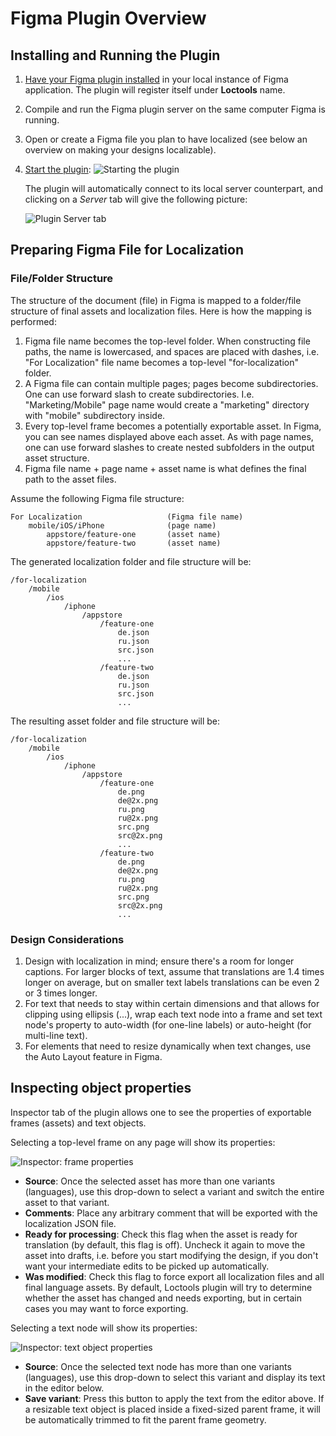 # Figma Plugin Overview

## Installing and Running the Plugin

1. [Have your Figma plugin installed](https://help.figma.com/hc/en-us/articles/360042786733-Register-a-Plugin-for-development) in your local instance of Figma application. The plugin will register itself under **Loctools** name.
2. Compile and run the Figma plugin server on the same computer Figma is running.
3. Open or create a Figma file you plan to have localized (see below an overview on making your designs localizable).
4. [Start the plugin](https://help.figma.com/hc/en-us/articles/360042532714-Use-Plugins-in-the-Editor):
   ![Starting the plugin](images/starting-the-plugin.png)

    The plugin will automatically connect to its local server counterpart, and clicking on a _Server_ tab will give the following picture:

    ![Plugin Server tab](images/plugin-server-tab.png)

## Preparing Figma File for Localization

### File/Folder Structure

The structure of the document (file) in Figma is mapped to a folder/file structure of final assets and localization files. Here is how the mapping is performed:

1. Figma file name becomes the top-level folder. When constructing file paths, the name is lowercased, and spaces are placed with dashes, i.e. "For Localization" file name becomes a top-level "for-localization" folder.
2. A Figma file can contain multiple pages; pages become subdirectories. One can use forward slash to create subdirectories. I.e. "Marketing/Mobile" page name would create a "marketing" directory with "mobile" subdirectory inside.
3. Every top-level frame becomes a potentially exportable asset. In Figma, you can see names displayed above each asset. As with page names, one can use forward slashes to create nested subfolders in the output asset structure.
4. Figma file name + page name + asset name is what defines the final path to the asset files.

Assume the following Figma file structure:

```
For Localization                   (Figma file name)
    mobile/iOS/iPhone              (page name)
        appstore/feature-one	   (asset name)
        appstore/feature-two       (asset name)
```

The generated localization folder and file structure will be:

```
/for-localization
    /mobile
        /ios
            /iphone
    			/appstore
                    /feature-one
                        de.json
                        ru.json
                        src.json
                        ...
                    /feature-two
                        de.json
                        ru.json
                        src.json
                        ...
```

The resulting asset folder and file structure will be:

```
/for-localization
    /mobile
        /ios
            /iphone
    			/appstore
                    /feature-one
                        de.png
                        de@2x.png
                        ru.png
                        ru@2x.png
                        src.png
                        src@2x.png
                        ...
                    /feature-two
                        de.png
                        de@2x.png
                        ru.png
                        ru@2x.png
                        src.png
                        src@2x.png
                        ...
```

### Design Considerations

1. Design with localization in mind; ensure there's a room for longer captions. For larger blocks of text, assume that translations are 1.4 times longer on average, but on smaller text labels translations can be even 2 or 3 times longer.
2. For text that needs to stay within certain dimensions and that allows for clipping using ellipsis (...), wrap each text node into a frame and set text node's property to auto-width (for one-line labels) or auto-height (for multi-line text).
3. For elements that need to resize dynamically when text changes, use the Auto Layout feature in Figma.

## Inspecting object properties

Inspector tab of the plugin allows one to see the properties of exportable frames (assets) and text objects.

Selecting a top-level frame on any page will show its properties:

![Inspector: frame properties](images/inspector-frame.png)

-   **Source**: Once the selected asset has more than one variants (languages), use this drop-down to select a variant and switch the entire asset to that variant.
-   **Comments**: Place any arbitrary comment that will be exported with the localization JSON file.
-   **Ready for processing**: Check this flag when the asset is ready for translation (by default, this flag is off). Uncheck it again to move the asset into drafts, i.e. before you start modifying the design, if you don't want your intermediate edits to be picked up automatically.
-   **Was modified**: Check this flag to force export all localization files and all final language assets. By default, Loctools plugin will try to determine whether the asset has changed and needs exporting, but in certain cases you may want to force exporting.

Selecting a text node will show its properties:

![Inspector: text object properties](images/inspector-text.png)

-   **Source**: Once the selected text node has more than one variants (languages), use this drop-down to select this variant and display its text in the editor below.
-   **Save variant**: Press this button to apply the text from the editor above. If a resizable text object is placed inside a fixed-sized parent frame, it will be automatically trimmed to fit the parent frame geometry.
